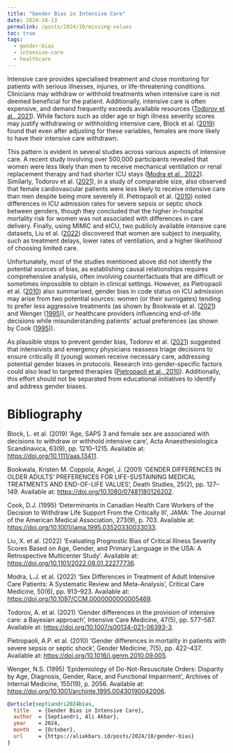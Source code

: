 ```yaml
---
title: "Gender Bias in Intensive Care"
date: 2024-10-13
permalink: /posts/2024/10/missing-values
toc: true
tags:
  - gender-bias
  - intensive-care
  - healthcare
---
```


Intensive care provides specialised treatment and close monitoring for patients with serious illnesses, injuries, or life-threatening conditions. Clinicians may withdraw or withhold treatments when intensive care is not deemed beneficial for the patient. Additionally, intensive care is often expensive, and demand frequently exceeds available resources ([Todorov et al., 2021](https://doi.org/10.1007/s00134-021-06393-3)). While factors such as older age or high illness severity scores may justify withdrawing or withholding intensive care, Block et al. ([2019](https://doi.org/10.1111/aas.13411)) found that even after adjusting for these variables, females are more likely to have their intensive care withdrawn.

This pattern is evident in several studies across various aspects of intensive care. A recent study involving over 500,000 participants revealed that women were less likely than men to receive mechanical ventilation or renal replacement therapy and had shorter ICU stays ([Modra et al., 2022](https://doi.org/10.1097/CCM.0000000000005469)). Similarly, Todorov et al. ([2021](https://doi.org/10.1007/s00134-021-06393-3)), in a study of comparable size, also observed that female cardiovascular patients were less likely to receive intensive care than men despite being more severely ill. Pietropaoli et al. ([2010](https://doi.org/10.1016/j.genm.2010.09.005)) noted differences in ICU admission rates for severe sepsis or septic shock between genders, though they concluded that the higher in-hospital mortality risk for women was not associated with differences in care delivery. Finally, using MIMIC and eICU, two publicly available intensive care datasets, Liu et al. ([2022](https://doi.org/10.1101/2022.08.01.22277736)) discovered that women are subject to inequality, such as treatment delays, lower rates of ventilation, and a higher likelihood of choosing limited care.

Unfortunately, most of the studies mentioned above did not identify the potential sources of bias, as establishing causal relationships requires comprehensive analysis, often involving counterfactuals that are difficult or sometimes impossible to obtain in clinical settings. However, as Pietropaoli et al. ([2010](https://doi.org/10.1016/j.genm.2010.09.005)) also summarised, gender bias in code status on ICU admission may arise from two potential sources: women (or their surrogates) tending to prefer less aggressive treatments (as shown by Bookwala et al. ([2021](https://doi.org/10.1080/07481180126202)) and Wenger ([1995](https://doi.org/10.1001/archinte.1995.00430190042006))), or healthcare providers influencing end-of-life decisions while misunderstanding patients' actual preferences (as shown by Cook ([1995](https://doi.org/10.1001/jama.1995.03520330033033))).

As plausible steps to prevent gender bias, Todorov et al. ([2021](https://doi.org/10.1007/s00134-021-06393-3)) suggested that intensivists and emergency physicians reassess triage decisions to ensure critically ill (young) women receive necessary care, addressing potential gender biases in protocols. Research into gender-specific factors could also lead to targeted therapies ([Pietropaoli et al., 2010](https://doi.org/10.1016/j.genm.2010.09.005)). Additionally, this effort should not be separated from educational initiatives to identify and address gender biases.

# Bibliography

Block, L. et al. (2019) ‘Age, SAPS 3 and female sex are associated with decisions to withdraw or withhold intensive care’, Acta Anaesthesiologica Scandinavica, 63(9), pp. 1210–1215. Available at: https://doi.org/10.1111/aas.13411.

Bookwala, Kristen M. Coppola, Angel, J. (2001) ‘GENDER DIFFERENCES IN OLDER ADULTS’ PREFERENCES FOR LIFE-SUSTAINING MEDICAL TREATMENTS AND END-OF-LIFE VALUES’, Death Studies, 25(2), pp. 127–149. Available at: https://doi.org/10.1080/07481180126202.

Cook, D.J. (1995) ‘Determinants in Canadian Health Care Workers of the Decision to Withdraw Life Support From the Critically Ill’, JAMA: The Journal of the American Medical Association, 273(9), p. 703. Available at: https://doi.org/10.1001/jama.1995.03520330033033.

Liu, X. et al. (2022) ‘Evaluating Prognostic Bias of Critical Illness Severity Scores Based on Age, Gender, and Primary Language in the USA: A Retrospective Multicenter Study’. Available at: https://doi.org/10.1101/2022.08.01.22277736.

Modra, L.J. et al. (2022) ‘Sex Differences in Treatment of Adult Intensive Care Patients: A Systematic Review and Meta-Analysis’, Critical Care Medicine, 50(6), pp. 913–923. Available at: https://doi.org/10.1097/CCM.0000000000005469.

Todorov, A. et al. (2021) ‘Gender differences in the provision of intensive care: a Bayesian approach’, Intensive Care Medicine, 47(5), pp. 577–587. Available at: https://doi.org/10.1007/s00134-021-06393-3.

Pietropaoli, A.P. et al. (2010) ‘Gender differences in mortality in patients with severe sepsis or septic shock’, Gender Medicine, 7(5), pp. 422–437. Available at: https://doi.org/10.1016/j.genm.2010.09.005.

Wenger, N.S. (1995) ‘Epidemiology of Do-Not-Resuscitate Orders: Disparity by Age, Diagnosis, Gender, Race, and Functional Impairment’, Archives of Internal Medicine, 155(19), p. 2056. Available at: https://doi.org/10.1001/archinte.1995.00430190042006.

```bibtex
@article{septiandri2024bias,
  title   = {Gender Bias in Intensive Care},
  author  = {Septiandri, Ali Akbar},
  year    = 2024,
  month   = {October},
  url     = {https://aliakbars.id/posts/2024/10/gender-bias}
}
```